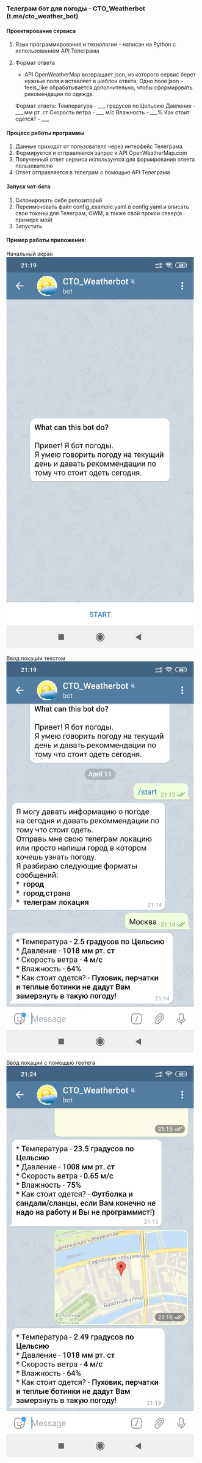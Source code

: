 ###  Телеграм бот для погоды - CTO_Weatherbot (t.me/cto_weather_bot)
 
#### Проектирование сервиса
 1. Язык программирования и технологии - написан на Python c использованием API Телеграма
 2. Формат ответа
    * API OpenWeatherMap возвращает json, из которого сервис берет нужные поля и вставляет в шаблон ответа. 
    Одно поле json - feels_like обрабатывается дополнительно, чтобы сформировать рекомендации по одежде.
    
    Формат ответа: 
    Температура - ___ градусов по Цельсию Давление - ___ мм рт. ст Скорость ветра - ___ м/с Влажность - ___% Как стоит одется? - ___
 
#### Процесс работы программы
 1. Данные приходят от пользователя через интерфейс Телеграма
 2. Формируется и отправляется запрос к  API OpenWeatherMap.com
 3. Полученный ответ сервиса используется для формирования ответа пользователю
 4. Ответ отправляется в телеграм с помощью API Телеграма 


#### Запуск чат-бота
 1. Склонировать себе репозиторий
 2. Переименовать файл config_example.yaml в config.yaml и вписать свои токены для Телеграм, OWM, а также свой прокси север(в примере мой)
 3. Запустить
 
 
#### Пример работы приложения:

Начальный экран
![Начальный экран](screenshots/screen1.png)<!-- .element height="50%" width="50%" -->

Ввод локации текстом
![Ввод локации текстом](screenshots/screen2.png)<!-- .element height="50%" width="50%" -->

Ввод локации с помощью геотега
![Ввод локации с помощью геотега](screenshots/screen3.png)<!-- .element height="50%" width="50%" -->

